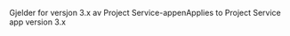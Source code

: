 <span data-ttu-id="862dc-101">Gjelder for versjon 3.x av Project Service-appen</span><span class="sxs-lookup"><span data-stu-id="862dc-101">Applies to Project Service app version 3.x</span></span>
